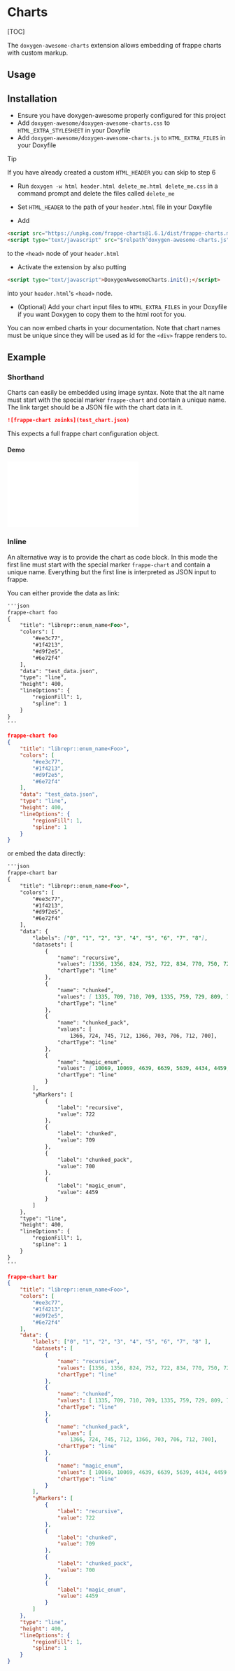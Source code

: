 # Charts
[TOC]

The `doxygen-awesome-charts` extension allows embedding of frappe charts with custom markup.


## Usage

## Installation
* Ensure you have doxygen-awesome properly configured for this project
* Add `doxygen-awesome/doxygen-awesome-charts.css` to `HTML_EXTRA_STYLESHEET` in your Doxyfile
* Add `doxygen-awesome/doxygen-awesome-charts.js` to `HTML_EXTRA_FILES` in your Doxyfile

> [!TIP]
> If you have already created a custom `HTML_HEADER` you can skip to step 6

* Run `doxygen -w html header.html delete_me.html delete_me.css` in a command prompt and delete the files called `delete_me`
* Set `HTML_HEADER` to the path of your `header.html` file in your Doxyfile

* Add 
```html
<script src="https://unpkg.com/frappe-charts@1.6.1/dist/frappe-charts.min.umd.js"></script>
<script type="text/javascript" src="$relpath^doxygen-awesome-charts.js"></script>
```
to the `<head>` node of your `header.html`

* Activate the extension by also putting 
```html
<script type="text/javascript">DoxygenAwesomeCharts.init();</script>
```
into your `header.html`'s `<head>` node.

* (Optional) Add your chart input files to `HTML_EXTRA_FILES` in your Doxyfile if you want Doxygen to copy them to the html root for you.

You can now embed charts in your documentation. Note that chart names must be unique since they will be used as id for the `<div>` frappe renders to.

## Example

### Shorthand
Charts can easily be embedded using image syntax. Note that the alt name must start with the special marker `frappe-chart` and contain a unique name. The link target should be a JSON file with the chart data in it.
```markdown
![frappe-chart zoinks](test_chart.json)
```
This expects a full frappe chart configuration object.

#### Demo
![frappe-chart zoinks](test_chart.json)


### Inline
An alternative way is to provide the chart as code block. In this mode the first line must start with the special marker `frappe-chart` and contain a unique name. Everything but the first line is interpreted as JSON input to frappe. 

You can either provide the data as link:
```markdown
'''json
frappe-chart foo
{
    "title": "librepr::enum_name<Foo>",
    "colors": [
        "#ee3c77",
        "#1f4213",
        "#d9f2e5",
        "#6e72f4"
    ],
    "data": "test_data.json",
    "type": "line",
    "height": 400,
    "lineOptions": {
        "regionFill": 1,
        "spline": 1
    }
}
'''
```
```json
frappe-chart foo
{
    "title": "librepr::enum_name<Foo>",
    "colors": [
        "#ee3c77",
        "#1f4213",
        "#d9f2e5",
        "#6e72f4"
    ],
    "data": "test_data.json",
    "type": "line",
    "height": 400,
    "lineOptions": {
        "regionFill": 1,
        "spline": 1
    }
}
```


or embed the data directly:
```markdown
'''json
frappe-chart bar
{
    "title": "librepr::enum_name<Foo>",
    "colors": [
        "#ee3c77",
        "#1f4213",
        "#d9f2e5",
        "#6e72f4"
    ],
    "data": {
        "labels": ["0", "1", "2", "3", "4", "5", "6", "7", "8"],
        "datasets": [
            {
                "name": "recursive",
                "values": [1356, 1356, 824, 752, 722, 834, 770, 750, 722],
                "chartType": "line"
            },
            {
                "name": "chunked",
                "values": [ 1335, 709, 710, 709, 1335, 759, 729, 809, 759],
                "chartType": "line"
            },
            {
                "name": "chunked_pack",
                "values": [
                    1366, 724, 745, 712, 1366, 703, 706, 712, 700],
                "chartType": "line"
            },
            {
                "name": "magic_enum",
                "values": [ 10069, 10069, 4639, 6639, 5639, 4434, 4459, 4679, 4739],
                "chartType": "line"
            }
        ],
        "yMarkers": [
            {
                "label": "recursive",
                "value": 722
            },
            {
                "label": "chunked",
                "value": 709
            },
            {
                "label": "chunked_pack",
                "value": 700
            },
            {
                "label": "magic_enum",
                "value": 4459
            }
        ]
    },
    "type": "line",
    "height": 400,
    "lineOptions": {
        "regionFill": 1,
        "spline": 1
    }
}
'''
```

```json
frappe-chart bar
{
    "title": "librepr::enum_name<Foo>",
    "colors": [
        "#ee3c77",
        "#1f4213",
        "#d9f2e5",
        "#6e72f4"
    ],
    "data": {
        "labels": ["0", "1", "2", "3", "4", "5", "6", "7", "8" ],
        "datasets": [
            {
                "name": "recursive",
                "values": [1356, 1356, 824, 752, 722, 834, 770, 750, 722],
                "chartType": "line"
            },
            {
                "name": "chunked",
                "values": [ 1335, 709, 710, 709, 1335, 759, 729, 809, 759],
                "chartType": "line"
            },
            {
                "name": "chunked_pack",
                "values": [
                    1366, 724, 745, 712, 1366, 703, 706, 712, 700],
                "chartType": "line"
            },
            {
                "name": "magic_enum",
                "values": [ 10069, 10069, 4639, 6639, 5639, 4434, 4459, 4679, 4739],
                "chartType": "line"
            }
        ],
        "yMarkers": [
            {
                "label": "recursive",
                "value": 722
            },
            {
                "label": "chunked",
                "value": 709
            },
            {
                "label": "chunked_pack",
                "value": 700
            },
            {
                "label": "magic_enum",
                "value": 4459
            }
        ]
    },
    "type": "line",
    "height": 400,
    "lineOptions": {
        "regionFill": 1,
        "spline": 1
    }
}
```